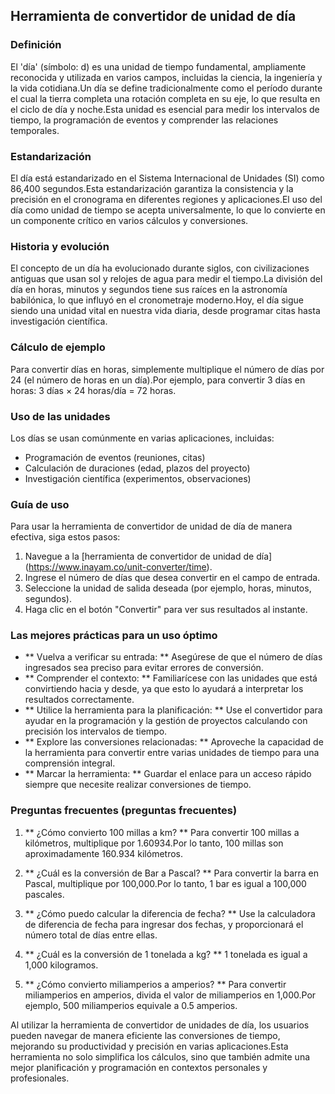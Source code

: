 ## Herramienta de convertidor de unidad de día

### Definición
El 'día' (símbolo: d) es una unidad de tiempo fundamental, ampliamente reconocida y utilizada en varios campos, incluidas la ciencia, la ingeniería y la vida cotidiana.Un día se define tradicionalmente como el período durante el cual la tierra completa una rotación completa en su eje, lo que resulta en el ciclo de día y noche.Esta unidad es esencial para medir los intervalos de tiempo, la programación de eventos y comprender las relaciones temporales.

### Estandarización
El día está estandarizado en el Sistema Internacional de Unidades (SI) como 86,400 segundos.Esta estandarización garantiza la consistencia y la precisión en el cronograma en diferentes regiones y aplicaciones.El uso del día como unidad de tiempo se acepta universalmente, lo que lo convierte en un componente crítico en varios cálculos y conversiones.

### Historia y evolución
El concepto de un día ha evolucionado durante siglos, con civilizaciones antiguas que usan sol y relojes de agua para medir el tiempo.La división del día en horas, minutos y segundos tiene sus raíces en la astronomía babilónica, lo que influyó en el cronometraje moderno.Hoy, el día sigue siendo una unidad vital en nuestra vida diaria, desde programar citas hasta investigación científica.

### Cálculo de ejemplo
Para convertir días en horas, simplemente multiplique el número de días por 24 (el número de horas en un día).Por ejemplo, para convertir 3 días en horas:
3 días × 24 horas/día = 72 horas.

### Uso de las unidades
Los días se usan comúnmente en varias aplicaciones, incluidas:
- Programación de eventos (reuniones, citas)
- Calculación de duraciones (edad, plazos del proyecto)
- Investigación científica (experimentos, observaciones)

### Guía de uso
Para usar la herramienta de convertidor de unidad de día de manera efectiva, siga estos pasos:
1. Navegue a la [herramienta de convertidor de unidad de día] (https://www.inayam.co/unit-converter/time).
2. Ingrese el número de días que desea convertir en el campo de entrada.
3. Seleccione la unidad de salida deseada (por ejemplo, horas, minutos, segundos).
4. Haga clic en el botón "Convertir" para ver sus resultados al instante.

### Las mejores prácticas para un uso óptimo
- ** Vuelva a verificar su entrada: ** Asegúrese de que el número de días ingresados ​​sea preciso para evitar errores de conversión.
- ** Comprender el contexto: ** Familiarícese con las unidades que está convirtiendo hacia y desde, ya que esto lo ayudará a interpretar los resultados correctamente.
- ** Utilice la herramienta para la planificación: ** Use el convertidor para ayudar en la programación y la gestión de proyectos calculando con precisión los intervalos de tiempo.
- ** Explore las conversiones relacionadas: ** Aproveche la capacidad de la herramienta para convertir entre varias unidades de tiempo para una comprensión integral.
- ** Marcar la herramienta: ** Guardar el enlace para un acceso rápido siempre que necesite realizar conversiones de tiempo.

### Preguntas frecuentes (preguntas frecuentes)

1. ** ¿Cómo convierto 100 millas a km? **
Para convertir 100 millas a kilómetros, multiplique por 1.60934.Por lo tanto, 100 millas son aproximadamente 160.934 kilómetros.

2. ** ¿Cuál es la conversión de Bar a Pascal? **
Para convertir la barra en Pascal, multiplique por 100,000.Por lo tanto, 1 bar es igual a 100,000 pascales.

3. ** ¿Cómo puedo calcular la diferencia de fecha? **
Use la calculadora de diferencia de fecha para ingresar dos fechas, y proporcionará el número total de días entre ellas.

4. ** ¿Cuál es la conversión de 1 tonelada a kg? **
1 tonelada es igual a 1,000 kilogramos.

5. ** ¿Cómo convierto miliamperios a amperios? **
Para convertir miliamperios en amperios, divida el valor de miliamperios en 1,000.Por ejemplo, 500 miliamperios equivale a 0.5 amperios.

Al utilizar la herramienta de convertidor de unidades de día, los usuarios pueden navegar de manera eficiente las conversiones de tiempo, mejorando su productividad y precisión en varias aplicaciones.Esta herramienta no solo simplifica los cálculos, sino que también admite una mejor planificación y programación en contextos personales y profesionales.